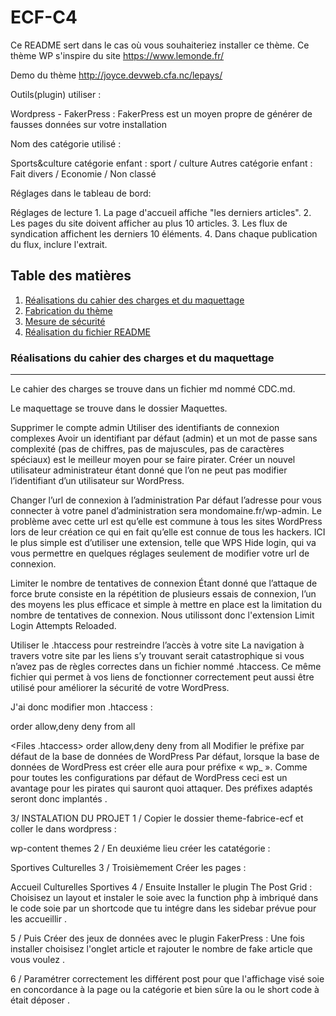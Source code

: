 # ECF-C4
Ce README sert dans le cas où vous souhaiteriez installer ce thème.
Ce thème WP s'inspire du site https://www.lemonde.fr/

Demo du thème
http://joyce.devweb.cfa.nc/lepays/


Outils(plugin) utiliser :

Wordpress
    - FakerPress : FakerPress est un moyen propre de générer de fausses données sur votre installation 

Nom des catégorie utilisé :

Sports&culture
    catégorie enfant : sport / culture
Autres
    catégorie enfant : Fait divers / Economie / Non classé

Réglages dans le tableau de bord:

Réglages de lecture 
    1. La page d'accueil affiche "les derniers articles".
    2. Les pages du site doivent afficher au plus 10 articles.
    3. Les flux de syndication affichent les derniers 10 éléments.
    4. Dans chaque publication du flux, inclure l'extrait.


## Table des matières
1. [Réalisations du cahier des charges et du maquettage](#realisation-du-cahier-des-charges-et-du-maquettage)
2. [Fabrication du thème](#fabrication-du-theme)
3. [Mesure de sécurité](#mesure-de-securite)
4. [Réalisation du fichier README](#realisation-du-fichier-readme)

### Réalisations du cahier des charges et du maquettage
***
Le cahier des charges se trouve dans un fichier md nommé CDC.md.

Le maquettage se trouve dans le dossier Maquettes.

Supprimer le compte admin
Utiliser des identifiants de connexion complexes
Avoir un identifiant par défaut (admin) et un mot de passe sans complexité (pas de chiffres, pas de majuscules, pas de caractères spéciaux) est le meilleur moyen pour se faire pirater. Créer un nouvel utilisateur administrateur étant donné que l’on ne peut pas modifier l’identifiant d’un utilisateur sur WordPress.

Changer l’url de connexion à l’administration
Par défaut l’adresse pour vous connecter à votre panel d’administration sera mondomaine.fr/wp-admin. Le problème avec cette url est qu’elle est commune à tous les sites WordPress lors de leur création ce qui en fait qu’elle est connue de tous les hackers. ICI le plus simple est d’utiliser une extension, telle que WPS Hide login, qui va vous permettre en quelques réglages seulement de modifier votre url de connexion.

Limiter le nombre de tentatives de connexion
Étant donné que l’attaque de force brute consiste en la répétition de plusieurs essais de connexion, l’un des moyens les plus efficace et simple à mettre en place est la limitation du nombre de tentatives de connexion. Nous utilissont donc l'extension Limit Login Attempts Reloaded.

Utiliser le .htaccess pour restreindre l’accès à votre site
La navigation à travers votre site par les liens s’y trouvant serait catastrophique si vous n’avez pas de règles correctes dans un fichier nommé .htaccess. Ce même fichier qui permet à vos liens de fonctionner correctement peut aussi être utilisé pour améliorer la sécurité de votre WordPress.

J'ai donc modifier mon .htaccess :

<files wp-config.php>
order allow,deny
deny from all
</files>

<Files .htaccess>
order allow,deny
deny from all
</Files>
Modifier le préfixe par défaut de la base de données de WordPress
Par défaut, lorsque la base de données de WordPress est créer elle aura pour préfixe « wp_ ». Comme pour toutes les configurations par défaut de WordPress ceci est un avantage pour les pirates qui sauront quoi attaquer. Des préfixes adaptés seront donc implantés .

3/ INSTALATION DU PROJET
1 / Copier le dossier theme-fabrice-ecf et coller le dans wordpress :

wp-content
themes
2 / En deuxiéme lieu créer les catatégorie :

Sportives
Culturelles
3 / Troisièmement Créer les pages :

Accueil
Culturelles
Sportives
4 / Ensuite Installer le plugin The Post Grid : Choisisez un layout et instaler le soie avec la function php à imbriqué dans le code soie par un shortcode que tu intégre dans les sidebar prévue pour les accueillir .

5 / Puis Créer des jeux de données avec le plugin FakerPress : Une fois installer choisisez l'onglet article et rajouter le nombre de fake article que vous voulez .

6 / Paramétrer correctement les différent post pour que l'affichage visé soie en concordance à la page ou la catégorie et bien sûre la ou le short code à était déposer .